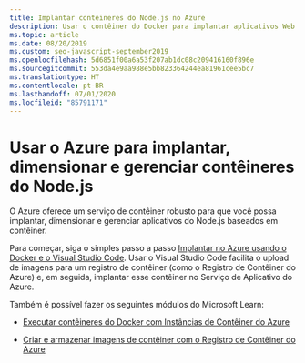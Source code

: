 ```yaml
---
title: Implantar contêineres do Node.js no Azure
description: Usar o contêiner do Docker para implantar aplicativos Web Node.js no Azure
ms.topic: article
ms.date: 08/20/2019
ms.custom: seo-javascript-september2019
ms.openlocfilehash: 5d6851f00a6a53f207ab1dc08c209416160f896e
ms.sourcegitcommit: 553da4e9aa988e5bb823364244ea81961cee5bc7
ms.translationtype: HT
ms.contentlocale: pt-BR
ms.lasthandoff: 07/01/2020
ms.locfileid: "85791171"
---
```

# <a name="use-azure-to-deploy-scale-and-manage-nodejs-containers"></a>Usar o Azure para implantar, dimensionar e gerenciar contêineres do Node.js

O Azure oferece um serviço de contêiner robusto para que você possa implantar, dimensionar e gerenciar aplicativos do Node.js baseados em contêiner.

Para começar, siga o simples passo a passo [Implantar no Azure usando o Docker e o Visual Studio Code](tutorial-vscode-docker-node-01.md). Usar o Visual Studio Code facilita o upload de imagens para um registro de contêiner (como o Registro de Contêiner do Azure) e, em seguida, implantar esse contêiner no Serviço de Aplicativo do Azure.

Também é possível fazer os seguintes módulos do Microsoft Learn:

- [Executar contêineres do Docker com Instâncias de Contêiner do Azure](/learn/modules/run-docker-with-azure-container-instances/)

- [Criar e armazenar imagens de contêiner com o Registro de Contêiner do Azure](/learn/modules/build-and-store-container-images/)

